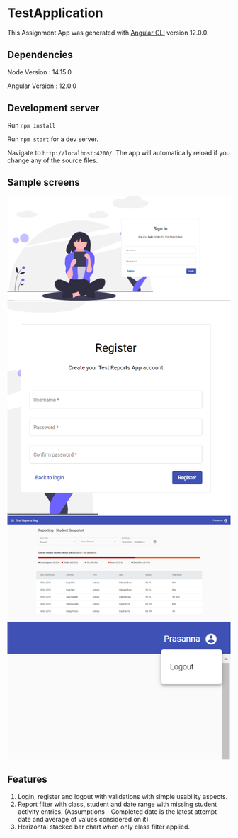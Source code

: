 # TestApplication

This Assignment App was generated with [Angular CLI](https://github.com/angular/angular-cli) version 12.0.0.

## Dependencies

Node Version : 14.15.0

Angular Version : 12.0.0

## Development server

Run `npm install`

Run `npm start` for a dev server. 

Navigate to `http://localhost:4200/`. The app will automatically reload if you change any of the source files.

## Sample screens

![Screenshot](_screens/1.png)
![Screenshot](_screens/2.png)
![Screenshot](_screens/3.png)
![Screenshot](_screens/4.png)


## Features

1. Login, register and logout with validations with simple usability aspects.
1. Report filter with class, student and date range with missing student activity entries. 
   (Assumptions - Completed date is the latest attempt date and average of values considered on it) 
1. Horizontal stacked bar chart when only class filter applied.
